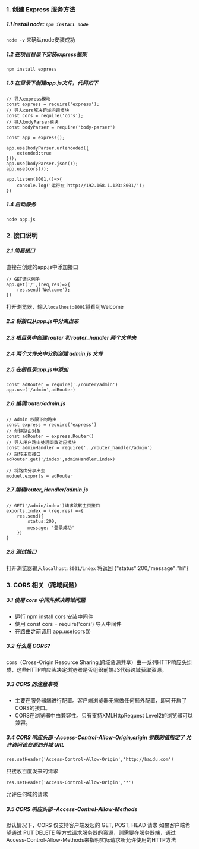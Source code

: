 ### 1. 创建 Express 服务方法
##### 1.1 Install node: `npm install node`
`node -v` 来确认node安装成功
##### 1.2 在项目目录下安装express框架
`npm install express`

##### 1.3 在目录下创建app.js文件，代码如下 
```
// 导入express模块
const express = require('express');
// 导入cors解决跨域问题模块
const cors = require('cors');
// 导入bodyParser模块
const bodyParser = require('body-parser')

const app = express();

app.use(bodyParser.urlencoded({
    extended:true
}));
app.use(bodyParser.json());
app.use(cors());

app.listen(8001,()=>{
    console.log('运行在 http://192.168.1.123:8001/');
})
```
##### 1.4 启动服务
`node app.js`

### 2. 接口说明

##### 2.1 简易接口

直接在创建的app.js中添加接口
```
// GET请求例子
app.get('/',(req,res)=>{
    res.send('Welcome');
})
```

打开浏览器，输入`localhost:8001`将看到Welcome

##### 2.2 将接口从app.js中分离出来
##### 2.3 根目录中创建 __router__ 和 __router_handler__ 两个文件夹
##### 2.4 两个文件夹中分别创建 __admin.js__ 文件
##### 2.5 在根目录app.js中添加
```
const adRouter = require('./router/admin')
app.use('/admin',adRouter)
```

##### 2.6 编辑router/admin.js
```
// Admin 权限下的路由
const express = require('express')
// 创建路由对象
const adRouter = express.Router()
// 导入用户路由处理函数对应模块
const adminHandler = require('../router_handler/admin')
// 跳转主页接口
adRouter.get('/index',adminHandler.index)

// 将路由分享出去
moduel.exports = adRouter
```
##### 2.7 编辑router_Handler/admin.js
```
// GET('/admin/index')请求跳转主页接口
exports.index = (req,res) =>{
    res.send({
        status:200,
        message: '登录成功'
    })
}
```
##### 2.8 测试接口
打开浏览器输入`localhost:8001/index` 将返回 {"status":200,"message":"hi"}

### 3. CORS 相关（跨域问题）
##### 3.1 使用 cors 中间件解决跨域问题
- 运行 npm install cors 安装中间件
- 使用 const cors = require('cors') 导入中间件
- 在路由之前调用 app.use(cors())

##### 3.2 什么是 CORS?
cors（Cross-Origin Resource Sharing,跨域资源共享）由一系列HTTP响应头组成，这些HTTP响应头决定浏览器是否组织前端JS代码跨域获取资源。
##### 3.3 CORS 的注意事项
- 主要在服务器端进行配置。客户端浏览器无需做任何额外配置，即可开启了CORS的接口。
- CORS在浏览器中由兼容性。只有支持XMLHttpRequest Level2的浏览器可以兼容。

##### 3.4 CORS 响应头部 -Access-Control-Allow-Origin,origin 参数的值指定了 **允许访问该资源的外域 URL**

```
res.setHeader('Access-Control-Allow-Origin','http://baidu.com')
```
只接收百度发来的请求

```
res.setHeader('Access-Control-Allow-Origin','*')
```
允许任何域的请求

 ##### 3.5 CORS 响应头部 -Access-Control-Allow-Methods
 默认情况下，CORS 仅支持客户端发起的 GET, POST, HEAD 请求
如果客户端希望通过 PUT DELETE 等方式请求服务器的资源，则需要在服务器端，通过Access-Control-Allow-Methods来指明实际请求所允许使用的HTTP方法
